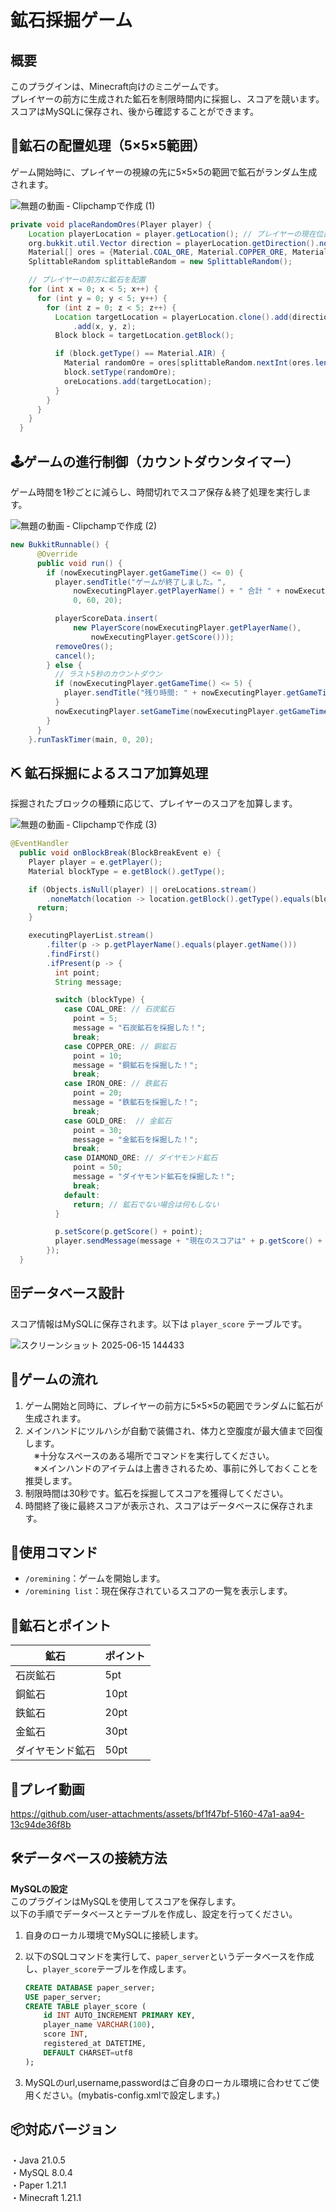 # 鉱石採掘ゲーム

## 概要
このプラグインは、Minecraft向けのミニゲームです。  
プレイヤーの前方に生成された鉱石を制限時間内に採掘し、スコアを競います。  
スコアはMySQLに保存され、後から確認することができます。

## 🧊鉱石の配置処理（5×5×5範囲）
ゲーム開始時に、プレイヤーの視線の先に5×5×5の範囲で鉱石がランダム生成されます。

![無題の動画 ‐ Clipchampで作成 (1)](https://github.com/user-attachments/assets/11e151b3-2ce9-4534-a047-3cd289eb69bb)


```java
private void placeRandomOres(Player player) {
    Location playerLocation = player.getLocation(); // プレイヤーの現在位置を取得
    org.bukkit.util.Vector direction = playerLocation.getDirection().normalize(); // プレイヤーの視線方向を取得
    Material[] ores = {Material.COAL_ORE, Material.COPPER_ORE, Material.IRON_ORE, Material.GOLD_ORE,Material.DIAMOND_ORE};
    SplittableRandom splittableRandom = new SplittableRandom();

    // プレイヤーの前方に鉱石を配置
    for (int x = 0; x < 5; x++) {
      for (int y = 0; y < 5; y++) {
        for (int z = 0; z < 5; z++) {
          Location targetLocation = playerLocation.clone().add(direction.clone().multiply(5))
              .add(x, y, z);
          Block block = targetLocation.getBlock();

          if (block.getType() == Material.AIR) {
            Material randomOre = ores[splittableRandom.nextInt(ores.length)];
            block.setType(randomOre);
            oreLocations.add(targetLocation);
          }
        }
      }
    }
  }
```
##  🕹ゲームの進行制御（カウントダウンタイマー）
ゲーム時間を1秒ごとに減らし、時間切れでスコア保存＆終了処理を実行します。


![無題の動画 ‐ Clipchampで作成 (2)](https://github.com/user-attachments/assets/fef98e05-1f01-4546-9006-e6786a6bfa7c)

```java
new BukkitRunnable() {
      @Override
      public void run() {
        if (nowExecutingPlayer.getGameTime() <= 0) {
          player.sendTitle("ゲームが終了しました。",
              nowExecutingPlayer.getPlayerName() + " 合計 " + nowExecutingPlayer.getScore() + "点！",
              0, 60, 20);

          playerScoreData.insert(
              new PlayerScore(nowExecutingPlayer.getPlayerName(),
                  nowExecutingPlayer.getScore()));
          removeOres();
          cancel();
        } else {
          // ラスト5秒のカウントダウン
          if (nowExecutingPlayer.getGameTime() <= 5) {
            player.sendTitle("残り時間: " + nowExecutingPlayer.getGameTime() + "秒", "", 0, 20, 0);
          }
          nowExecutingPlayer.setGameTime(nowExecutingPlayer.getGameTime() - 1);  // 残り時間を1秒減らす
        }
      }
    }.runTaskTimer(main, 0, 20);
```

## ⛏ 鉱石採掘によるスコア加算処理
採掘されたブロックの種類に応じて、プレイヤーのスコアを加算します。

![無題の動画 ‐ Clipchampで作成 (3)](https://github.com/user-attachments/assets/06b5df3b-8996-4f87-a296-2cb58bc2a1a4)

```java
@EventHandler
  public void onBlockBreak(BlockBreakEvent e) {
    Player player = e.getPlayer();
    Material blockType = e.getBlock().getType();

    if (Objects.isNull(player) || oreLocations.stream()
        .noneMatch(location -> location.getBlock().getType().equals(blockType))) {
      return;
    }

    executingPlayerList.stream()
        .filter(p -> p.getPlayerName().equals(player.getName()))
        .findFirst()
        .ifPresent(p -> {
          int point;
          String message;

          switch (blockType) {
            case COAL_ORE: // 石炭鉱石
              point = 5;
              message = "石炭鉱石を採掘した！";
              break;
            case COPPER_ORE: // 銅鉱石
              point = 10;
              message = "銅鉱石を採掘した！";
              break;
            case IRON_ORE: // 鉄鉱石
              point = 20;
              message = "鉄鉱石を採掘した！";
              break;
            case GOLD_ORE:  // 金鉱石
              point = 30;
              message = "金鉱石を採掘した！";
              break;
            case DIAMOND_ORE: // ダイヤモンド鉱石
              point = 50;
              message = "ダイヤモンド鉱石を採掘した！";
              break;
            default:
              return; // 鉱石でない場合は何もしない
          }

          p.setScore(p.getScore() + point);
          player.sendMessage(message + "現在のスコアは" + p.getScore() + "点！");
        });
  }
```

## 🗄データベース設計

スコア情報はMySQLに保存されます。以下は `player_score` テーブルです。


![スクリーンショット 2025-06-15 144433](https://github.com/user-attachments/assets/a95d5f39-42f1-421e-a613-733f5e28ed97)

## 🚀ゲームの流れ
1. ゲーム開始と同時に、プレイヤーの前方に5×5×5の範囲でランダムに鉱石が生成されます。
2. メインハンドにツルハシが自動で装備され、体力と空腹度が最大値まで回復します。  
　※十分なスペースのある場所でコマンドを実行してください。  
　※メインハンドのアイテムは上書きされるため、事前に外しておくことを推奨します。  
3. 制限時間は30秒です。鉱石を採掘してスコアを獲得してください。
4. 時間終了後に最終スコアが表示され、スコアはデータベースに保存されます。

## 🔧使用コマンド
- `/oremining`：ゲームを開始します。
- `/oremining list`：現在保存されているスコアの一覧を表示します。

## 💎鉱石とポイント
| 鉱石             | ポイント |
|------------------|----------|
| 石炭鉱石         | 5pt      |
| 銅鉱石           | 10pt     |
| 鉄鉱石           | 20pt     |
| 金鉱石           | 30pt     |
| ダイヤモンド鉱石 | 50pt     |

## 🎥プレイ動画
https://github.com/user-attachments/assets/bf1f47bf-5160-47a1-aa94-13c94de36f8b

## 🛠データベースの接続方法
**MySQLの設定**  
このプラグインはMySQLを使用してスコアを保存します。  
以下の手順でデータベースとテーブルを作成し、設定を行ってください。

1. 自身のローカル環境でMySQLに接続します。
2. 以下のSQLコマンドを実行して、`paper_server`というデータベースを作成し、`player_score`テーブルを作成します。

   ```sql
   CREATE DATABASE paper_server;
   USE paper_server;
   CREATE TABLE player_score (
       id INT AUTO_INCREMENT PRIMARY KEY, 
       player_name VARCHAR(100), 
       score INT, 
       registered_at DATETIME, 
       DEFAULT CHARSET=utf8
   );

3. MySQLのurl,username,passwordはご自身のローカル環境に合わせてご使用ください。(mybatis-config.xmlで設定します。)

## 📦対応バージョン  
・Java 21.0.5  
・MySQL 8.0.4  
・Paper 1.21.1   
・Minecraft 1.21.1
